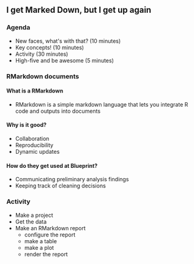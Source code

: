 ## I get Marked Down, but I get up again

### Agenda

- New faces, what's with that? (10 minutes)
- Key concepts! (10 minutes) 
- Activity (30 minutes) 
- High-five and be awesome (5 minutes)

### RMarkdown documents 

#### What is a RMarkdown 

- RMarkdown is a simple markdown language that lets you integrate R code and outputs into documents

#### Why is it good? 

- Collaboration 
- Reproducibility
- Dynamic updates

#### How do they get used at Blueprint? 

- Communicating preliminary analysis findings
- Keeping track of cleaning decisions

### Activity 

- Make a project
- Get the data 
- Make an RMarkdown report 
  + configure the report
  + make a table
  + make a plot
  + render the report 